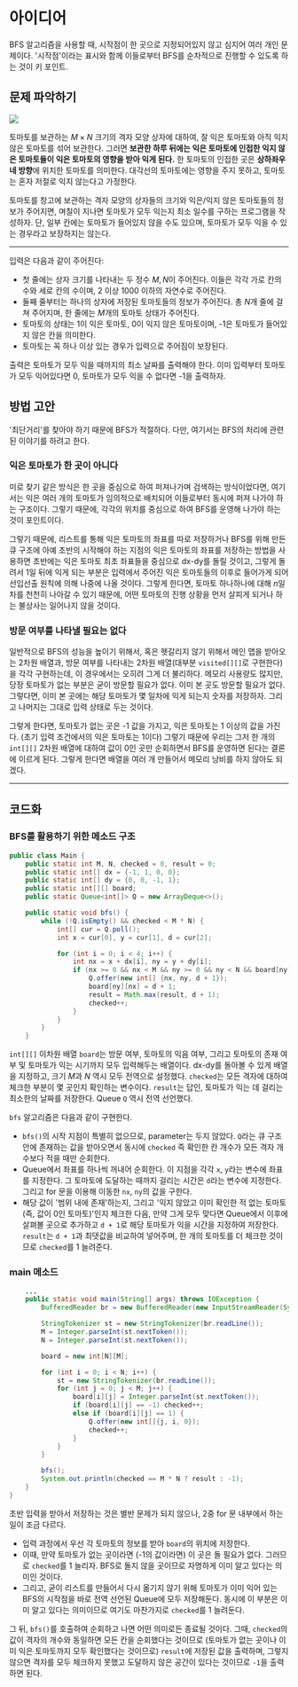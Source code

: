 # 아이디어
BFS 알고리즘을 사용할 때, 시작점이 한 곳으로 지정되어있지 않고 심지어 여러 개인 문제이다. '시작점'이라는 표시와 함께 이들로부터 BFS를 순차적으로 진행할 수 있도록 하는 것이 키 포인트.

## 문제 파악하기
![](https://velog.velcdn.com/images/aoi-aoba/post/b99b6fb0-9711-4225-95ab-61eccd2903bd/image.png)

토마토를 보관하는 $M \times  N$ 크기의 격자 모양 상자에 대하여, 잘 익은 토마토와 아직 익지 않은 토마토를 섞어 보관한다. 그러면 **보관한 하루 뒤에는 익은 토마토에 인접한 익지 않은 토마토들이 익은 토마토의 영향을 받아 익게 된다.** 한 토마토의 인접한 곳은 **상하좌우 네 방향**&ZeroWidthSpace;에 위치한 토마토를 의미한다. 대각선의 토마토에는 영향을 주지 못하고, 토마토는 혼자 저절로 익지 않는다고 가정한다.

토마토를 창고에 보관하는 격자 모양의 상자들의 크기와 익은/익지 않은 토마토들의 정보가 주어지면, 며칠이 지나면 토마토가 모두 익는지 최소 일수를 구하는 프로그램을 작성하자. 단, 일부 칸에는 토마토가 들어있지 않을 수도 있으며, 토마토가 모두 익을 수 있는 경우라고 보장하지는 않는다.

---

입력은 다음과 같이 주어진다:
- 첫 줄에는 상자 크기를 나타내는 두 정수 $M, N$이 주어진다. 이들은 각각 가로 칸의 수와 세로 칸의 수이며, 2 이상 1000 이하의 자연수로 주어진다.
- 둘째 줄부터는 하나의 상자에 저장된 토마토들의 정보가 주어진다. 총 $N$개 줄에 걸쳐 주어지며, 한 줄에는 $M$개의 토마토 상태가 주어진다.
- 토마토의 상태는 1이 익은 토마토, 0이 익지 않은 토마토이며, -1은 토마토가 들어있지 않은 칸을 의미한다.
- 토마토는 꼭 하나 이상 있는 경우가 입력으로 주어짐이 보장된다.

출력은 토마토가 모두 익을 때까지의 최소 날짜를 출력해야 한다. 이미 입력부터 토마토가 모두 익어있다면 0, 토마토가 모두 익을 수 없다면 -1을 출력하자.

## 방법 고안
'최단거리'를 찾아야 하기 때문에 BFS가 적절하다. 다만, 여기서는 BFS의 처리에 관련된 이야기를 하려고 한다.

### 익은 토마토가 한 곳이 아니다
미로 찾기 같은 방식은 한 곳을 중심으로 하여 퍼져나가며 검색하는 방식이었다면, 여기서는 익은 여러 개의 토마토가 임의적으로 배치되어 이들로부터 동시에 퍼져 나가야 하는 구조이다. 그렇기 때문에, 각각의 위치를 중심으로 하여 BFS를 운영해 나가야 하는 것이 포인트이다.

그렇기 때문에, 리스트를 통해 익은 토마토의 좌표를 따로 저장하거나 BFS를 위해 만든 큐 구조에 아예 초반의 시작해야 하는 지점의 익은 토마토의 좌표를 저장하는 방법을 사용하면 초반에는 익은 토마토 최초 좌표들을 중심으로 dx-dy를 돌릴 것이고, 그렇게 돌려서 1일 뒤에 익게 되는 부분은 입력에서 주어진 익은 토마토들의 이후로 들어가게 되어 선입선출 원칙에 의해 나중에 나올 것이다. 그렇게 한다면, 토마토 하나하나에 대해 $n$일차를 천천히 나아갈 수 있기 때문에, 어떤 토마토의 진행 상황을 먼저 살피게 되거나 하는 불상사는 일어나지 않을 것이다.

### 방문 여부를 나타낼 필요는 없다
일반적으로 BFS의 성능을 높이기 위해서, 혹은 헷갈리지 않기 위해서 메인 맵을 받아오는 2차원 배열과, 방문 여부를 나타내는 2차원 배열(대부분 `visited[][]`로 구현한다)을 각각 구현하는데, 이 경우에서는 오히려 그게 더 불리하다. 메모리 사용량도 많지만, 당장 토마토가 없는 부분은 굳이 방문할 필요가 없다. 이미 본 곳도 방문할 필요가 없다. 그렇다면, 이미 본 곳에는 해당 토마토가 몇 일차에 익게 되는지 숫자를 저장하자. 그리고 나머지는 그대로 입력 상태로 두는 것이다.

그렇게 한다면, 토마토가 없는 곳은 -1 값을 가지고, 익은 토마토는 1 이상의 값을 가진다. (초기 입력 조건에서의 익은 토마토는 1이다) 그렇기 때문에 우리는 그저 한 개의 `int[][]` 2차원 배열에 대하여 값이 0인 곳만 순회하면서 BFS를 운영하면 된다는 결론에 이르게 된다. 그렇게 한다면 배열을 여러 개 만들어서 메모리 낭비를 하지 않아도 되겠다.


---

## 코드화
### BFS를 활용하기 위한 메소드 구조
```java
public class Main {
    public static int M, N, checked = 0, result = 0;
    public static int[] dx = {-1, 1, 0, 0};
    public static int[] dy = {0, 0, -1, 1};
    public static int[][] board;
    public static Queue<int[]> Q = new ArrayDeque<>();

    public static void bfs() {
        while (!Q.isEmpty() && checked < M * N) {
            int[] cur = Q.poll();
            int x = cur[0], y = cur[1], d = cur[2];

            for (int i = 0; i < 4; i++) {
                int nx = x + dx[i], ny = y + dy[i];
                if (nx >= 0 && nx < M && ny >= 0 && ny < N && board[ny][nx] == 0) {
                    Q.offer(new int[] {nx, ny, d + 1});
                    board[ny][nx] = d + 1;
                    result = Math.max(result, d + 1);
                    checked++;
                }
            }
        }
    }
```

`int[][]` 이차원 배열 `board`는 방문 여부, 토마토의 익음 여부, 그리고 토마토의 존재 여부 및 토마토가 익는 시기까지 모두 입력해두는 배열이다. dx-dy를 돌아볼 수 있게 배열을 지정하고, 크기 $M$과 $N$ 역시 모두 전역으로 설정했다. `checked`는 모든 격자에 대하여 체크한 부분이 몇 곳인지 확인하는 변수이다. `result`는 답인, 토마토가 익는 데 걸리는 최소한의 날짜를 저장한다. Queue `Q` 역시 전역 선언했다.

`bfs` 알고리즘은 다음과 같이 구현한다.
- `bfs()`의 시작 지점이 특별히 없으므로, parameter는 두지 않았다. `Q`라는 큐 구조 안에 존재하는 값을 받아오면서 동시에 `checked` 즉 확인한 칸 개수가 모든 격자 개수보다 적을 때만 순회한다.
- Queue에서 좌표를 하나씩 꺼내어 순회한다. 이 지점을 각각 `x`, `y`라는 변수에 좌표를 지정한다. 그 토마토에 도달하는 때까지 걸리는 시간은 `d`라는 변수에 지정한다. 그리고 for 문을 이용해 이동한 `nx`, `ny`의 값을 구한다.
- 해당 값이 '범위 내에 존재'하는지, 그리고 '익지 않았고 이미 확인한 적 없는 토마토(즉, 값이 0인 토마토)'인지 체크한 다음, 만약 그게 모두 맞다면 Queue에서 이후에 살펴볼 곳으로 추가하고 `d + 1`로 해당 토마토가 익을 시간을 지정하여 저장한다. `result`는 `d + 1`과 최댓값을 비교하여 넣어주며, 한 개의 토마토를 더 체크한 것이므로 `checked`를 1 늘려준다.

### main 메소드
```java
	...
    public static void main(String[] args) throws IOException {
        BufferedReader br = new BufferedReader(new InputStreamReader(System.in));

        StringTokenizer st = new StringTokenizer(br.readLine());
        M = Integer.parseInt(st.nextToken());
        N = Integer.parseInt(st.nextToken());

        board = new int[N][M];

        for (int i = 0; i < N; i++) {
            st = new StringTokenizer(br.readLine());
            for (int j = 0; j < M; j++) {
                board[i][j] = Integer.parseInt(st.nextToken());
                if (board[i][j] == -1) checked++;
                else if (board[i][j] == 1) {
                    Q.offer(new int[]{j, i, 0});
                    checked++;
                }
            }
        }

        bfs();
        System.out.println(checked == M * N ? result : -1);
    }
}
```
초반 입력을 받아서 저장하는 것은 별반 문제가 되지 않으나, 2중 for 문 내부에서 하는 일이 조금 다르다.

- 입력 과정에서 우선 각 토마토의 정보를 받아 `board`의 위치에 저장한다.
- 이때, 만약 토마토가 없는 곳이라면 (-1의 값이라면) 이 곳은 돌 필요가 없다. 그러므로 `checked`를 1 늘리자. BFS로 돌지 않을 곳이므로 자명하게 이미 알고 있다는 의미인 것이다.
- 그리고, 굳이 리스트를 만들어서 다시 옮기지 않기 위해 토마토가 이미 익어 있는 BFS의 시작점을 바로 전역 선언된 Queue에 모두 저장해둔다. 동시에 이 부분은 이미 알고 있다는 의미이므로 여기도 마찬가지로 `checked`를 1 늘려둔다.

그 뒤, `bfs()`를 호출하여 순회하고 나면 어떤 의미로든 종료될 것이다. 그때, `checked`의 값이 격자의 개수와 동일하면 모든 칸을 순회했다는 것이므로 (토마토가 없는 곳이나 이미 익은 토마토까지 모두 확인했다는 것이므로) `result`에 저장된 값을 출력하며, 그렇지 않으면 격자를 모두 체크하지 못했고 도달하지 않은 공간이 있다는 것이므로 `-1`을 출력하면 된다.
